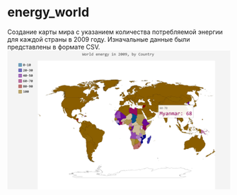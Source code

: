 # energy_world
Создание карты мира с указанием количества потребляемой энергии для каждой страны в 2009 году.
Изначальные данные были представлены в формате CSV.
![map_energy](https://raw.githubusercontent.com/poliusik1987/energy_world/main/map_energy.bmp)
